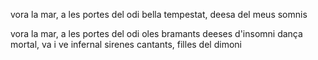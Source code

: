 vora la mar, a les portes del odi
bella tempestat, deesa del meus somnis


vora la mar, a les portes del odi
oles bramants deeses d'insomni
dança mortal, va i ve infernal
sirenes cantants, filles del dimoni




